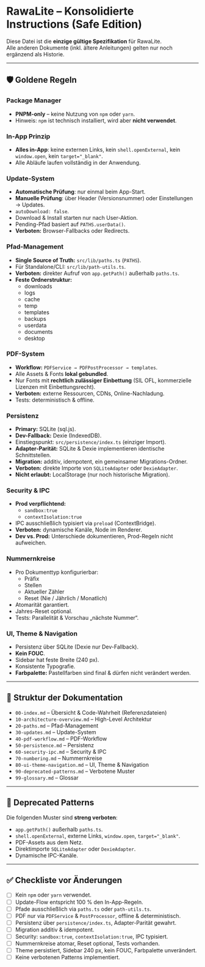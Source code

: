 # RawaLite – Konsolidierte Instructions (Safe Edition)

Diese Datei ist die **einzige gültige Spezifikation** für RawaLite.  
Alle anderen Dokumente (inkl. ältere Anleitungen) gelten nur noch ergänzend als Historie.

---

## 🛡️ Goldene Regeln

### Package Manager
- **PNPM-only** – keine Nutzung von `npm` oder `yarn`.  
- Hinweis: `npm` ist technisch installiert, wird aber **nicht verwendet**.

### In-App Prinzip
- **Alles in-App**: keine externen Links, kein `shell.openExternal`, kein `window.open`, kein `target="_blank"`.  
- Alle Abläufe laufen vollständig in der Anwendung.

### Update-System
- **Automatische Prüfung**: nur einmal beim App-Start.  
- **Manuelle Prüfung**: über Header (Versionsnummer) oder Einstellungen → Updates.  
- `autoDownload: false`.  
- Download & Install starten nur nach User-Aktion.  
- Pending-Pfad basiert auf `PATHS.userData()`.  
- **Verboten:** Browser-Fallbacks oder Redirects.

### Pfad-Management
- **Single Source of Truth:** `src/lib/paths.ts` (`PATHS`).  
- Für Standalone/CLI: `src/lib/path-utils.ts`.  
- **Verboten:** direkter Aufruf von `app.getPath()` außerhalb `paths.ts`.  
- **Feste Ordnerstruktur:**  
  - downloads  
  - logs  
  - cache  
  - temp  
  - templates  
  - backups  
  - userdata  
  - documents  
  - desktop  

### PDF-System
- **Workflow:** `PDFService → PDFPostProcessor → templates`.  
- Alle Assets & Fonts **lokal gebundled**.  
- Nur Fonts mit **rechtlich zulässiger Einbettung** (SIL OFL, kommerzielle Lizenzen mit Einbettungsrecht).  
- **Verboten:** externe Ressourcen, CDNs, Online-Nachladung.  
- Tests: deterministisch & offline.

### Persistenz
- **Primary:** SQLite (sql.js).  
- **Dev-Fallback:** Dexie (IndexedDB).  
- Einstiegspunkt: `src/persistence/index.ts` (einziger Import).  
- **Adapter-Parität:** SQLite & Dexie implementieren identische Schnittstellen.  
- **Migration:** additiv, idempotent, ein gemeinsamer Migrations-Ordner.  
- **Verboten:** direkte Importe von `SQLiteAdapter` oder `DexieAdapter`.  
- **Nicht erlaubt:** LocalStorage (nur noch historische Migration).

### Security & IPC
- **Prod verpflichtend:**  
  - `sandbox:true`  
  - `contextIsolation:true`  
- IPC ausschließlich typisiert via `preload` (ContextBridge).  
- **Verboten:** dynamische Kanäle, Node im Renderer.  
- **Dev vs. Prod:** Unterschiede dokumentieren, Prod-Regeln nicht aufweichen.

### Nummernkreise
- Pro Dokumenttyp konfigurierbar:  
  - Präfix  
  - Stellen  
  - Aktueller Zähler  
  - Reset (Nie / Jährlich / Monatlich)  
- Atomarität garantiert.  
- Jahres-Reset optional.  
- Tests: Parallelität & Vorschau „nächste Nummer“.

### UI, Theme & Navigation
- Persistenz über SQLite (Dexie nur Dev-Fallback).  
- **Kein FOUC**.  
- Sidebar hat feste Breite (240 px).  
- Konsistente Typografie.  
- **Farbpalette:** Pastellfarben sind final & dürfen nicht verändert werden.

---

## 📂 Struktur der Dokumentation

- `00-index.md` – Übersicht & Code-Wahrheit (Referenzdateien)  
- `10-architecture-overview.md` – High-Level Architektur  
- `20-paths.md` – Pfad-Management  
- `30-updates.md` – Update-System  
- `40-pdf-workflow.md` – PDF-Workflow  
- `50-persistence.md` – Persistenz  
- `60-security-ipc.md` – Security & IPC  
- `70-numbering.md` – Nummernkreise  
- `80-ui-theme-navigation.md` – UI, Theme & Navigation  
- `90-deprecated-patterns.md` – Verbotene Muster  
- `99-glossary.md` – Glossar  

---

## 🚫 Deprecated Patterns

Die folgenden Muster sind **streng verboten**:

- `app.getPath()` außerhalb `paths.ts`.  
- `shell.openExternal`, externe Links, `window.open`, `target="_blank"`.  
- PDF-Assets aus dem Netz.  
- Direktimporte `SQLiteAdapter` oder `DexieAdapter`.  
- Dynamische IPC-Kanäle.  

---

## ✅ Checkliste vor Änderungen

- [ ] Kein `npm` oder `yarn` verwendet.  
- [ ] Update-Flow entspricht 100 % den In-App-Regeln.  
- [ ] Pfade ausschließlich via `paths.ts` oder `path-utils.ts`.  
- [ ] PDF nur via `PDFService` & `PostProcessor`, offline & deterministisch.  
- [ ] Persistenz über `persistence/index.ts`, Adapter-Parität gewahrt.  
- [ ] Migration additiv & idempotent.  
- [ ] Security: `sandbox:true`, `contextIsolation:true`, IPC typisiert.  
- [ ] Nummernkreise atomar, Reset optional, Tests vorhanden.  
- [ ] Theme persistiert, Sidebar 240 px, kein FOUC, Farbpalette unverändert.  
- [ ] Keine verbotenen Patterns implementiert.  
